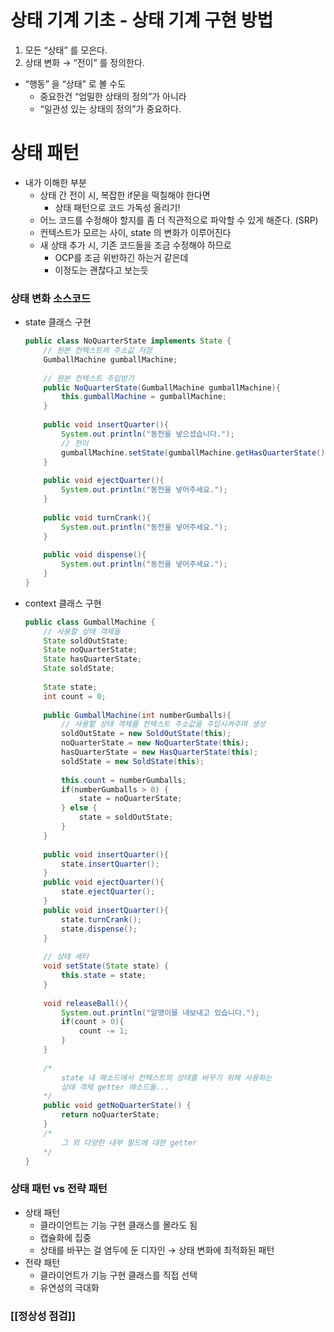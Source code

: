 # 상태 기계 기초 - 상태 기계 구현 방법

1. 모든 “상태” 를 모은다.
2. 상태 변화 → “전이” 를 정의한다.

- “행동” 을 “상태” 로 볼 수도
    - 중요한건 “엄밀한 상태의 정의”가 아니라
    - “일관성 있는 상태의 정의”가 중요하다.

# 상태 패턴

- 내가 이해한 부분
    - 상태 간 전이 시, 복잡한 if문을 떡칠해야 한다면
        - 상태 패턴으로 코드 가독성 올리기!
    - 어느 코드를 수정해야 할지를 좀 더 직관적으로 파악할 수 있게 해준다. (SRP)
    - 컨텍스트가 모르는 사이, state 의 변화가 이루어진다
    - 새 상태 추가 시, 기존 코드들을 조금 수정해야 하므로
        - OCP를 조금 위반하긴 하는거 같은데
        - 이정도는 괜찮다고 보는듯

### 상태 변화 소스코드

- state 클래스 구현
    
    ```java
    public class NoQuarterState implements State {
    	// 원본 컨텍스트의 주소값 저장
    	GumballMachine gumballMachine;
    	
    	// 원본 컨텍스트 주입받기
    	public NoQuarterState(GumballMachine gumballMachine){
    		this.gumballMachine = gumballMachine;
    	}
    	
    	public void insertQuarter(){
    		System.out.println("동전을 넣으셨습니다.");
    		// 전이
    		gumballMachine.setState(gumballMachine.getHasQuarterState());
    	}
    	
    	public void ejectQuarter(){
    		System.out.println("동전을 넣어주세요.");
    	}
    	
    	public void turnCrank(){
    		System.out.println("동전을 넣어주세요.");
    	}
    	
    	public void dispense(){
    		System.out.println("동전을 넣어주세요.");
    	}
    }
    ```
    
- context 클래스 구현
    
    ```java
    public class GumballMachine {
    	// 사용할 상태 객체들
    	State soldOutState;
    	State noQuarterState;
    	State hasQuarterState;
    	State soldState;
    	
    	State state;
    	int count = 0;
    	
    	public GumballMachine(int numberGumballs){
    		// 사용할 상태 객체를 컨텍스트 주소값을 주입시켜주며 생성
    		soldOutState = new SoldOutState(this);
    		noQuarterState = new NoQuarterState(this);
    		hasQuarterState = new HasQuarterState(this);
    		soldState = new SoldState(this);
    		
    		this.count = numberGumballs;
    		if(numberGumballs > 0) {
    			state = noQuarterState;
    		} else {
    			state = soldOutState;
    		}
    	}
    	
    	public void insertQuarter(){
    		state.insertQuarter();
    	}
    	public void ejectQuarter(){
    		state.ejectQuarter();
    	}
    	public void insertQuarter(){
    		state.turnCrank();
    		state.dispense();
    	}
    	
    	// 상태 세터
    	void setState(State state) {
    		this.state = state;
    	}
    	
    	void releaseBall(){
    		System.out.println("알맹이를 내보내고 있습니다.");
    		if(count > 0){
    			count -= 1;
    		}
    	}
    	
    	/* 
    		state 내 메소드에서 컨텍스트의 상태를 바꾸기 위해 사용하는
    		상태 객체 getter 메소드들...
    	*/
    	public void getNoQuarterState() {
    		return noQuarterState;
    	}
    	/* 
    		그 외 다양한 내부 필드에 대한 getter
    	*/
    }
    ```
    

### 상태 패턴 vs 전략 패턴

- 상태 패턴
    - 클라이언트는 기능 구현 클래스를 몰라도 됨
    - 캡슐화에 집중
    - 상태를 바꾸는 걸 염두에 둔 디자인 → 상태 변화에 최적화된 패턴
- 전략 패턴
    - 클라이언트가 기능 구현 클래스를 직접 선택
    - 유연성의 극대화

### [[정상성 점검]]
    
